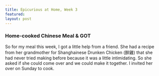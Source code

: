 ```yaml
---
title: Epicurious at Home, Week 3 
featured: 
layout: post
---
```


<h3>Home-cooked Chinese Meal & GOT</h3>
<p>So for my meal this week, I got a little help from a friend. She had a recipe from her grandmother for Shanghainese Drunken Chicken (醉雞) that she had never tried making before because it was a little intimidating. So she asked if she could come over and we could make it together. I invited her over on Sunday to cook. </p>
